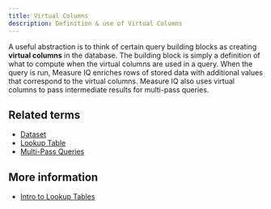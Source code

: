 ```yaml
---
title: Virtual Columns 
description: Definition & use of Virtual Columns 
---
```

A useful abstraction is to think of certain query building blocks as creating **virtual columns** in the database. The building block is simply a definition of what to compute when the virtual columns are used in a query. When the query is run, Measure IQ enriches rows of stored data with additional values that correspond to the virtual columns. Measure IQ also uses virtual columns to pass intermediate results for multi-pass queries.

## Related terms

- [Dataset](../dataset-table)
- [Lookup Table](../lookup-table)
- [Multi-Pass Queries](https://behavure.ai/docs/wiki/spaces/SGV/pages/2160231606/Multi-Pass+Queries+v5)

## More information

- [Intro to Lookup Tables](https://behavure.ai/docs/wiki/spaces/SGV/pages/2139261785/Intro+to+Lookup+Tables+v5)